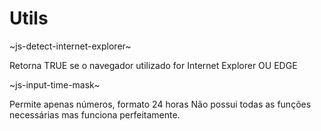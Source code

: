 # Utils

~js-detect-internet-explorer~

Retorna TRUE se o navegador utilizado for Internet Explorer OU EDGE

~js-input-time-mask~

Permite apenas números, formato 24 horas
Não possui todas as funções necessárias mas funciona perfeitamente. 
